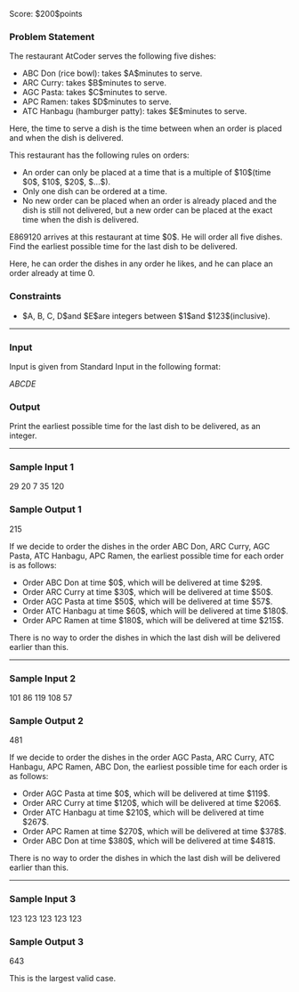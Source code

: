 
<div>

<span>

<span>

<p>
Score: $200$points
</p>

<div>

<section>

### **Problem Statement**

<p>
The restaurant AtCoder serves the following five dishes:
</p>

<ul>

<li>
ABC Don (rice bowl): takes $A$minutes to serve.
</li>

<li>
ARC Curry: takes $B$minutes to serve.
</li>

<li>
AGC Pasta: takes $C$minutes to serve.
</li>

<li>
APC Ramen: takes $D$minutes to serve.
</li>

<li>
ATC Hanbagu (hamburger patty): takes $E$minutes to serve.
</li>

</ul>

<p>
Here, the time to serve a dish is the time between when an order is placed and when the dish is delivered.
</p>

<p>
This restaurant has the following rules on orders:
</p>

<ul>

<li>
An order can only be placed at a time that is a multiple of $10$(time $0$, $10$, $20$, $...$).
</li>

<li>
Only one dish can be ordered at a time.
</li>

<li>
No new order can be placed when an order is already placed and the dish is still not delivered, but a new order can be placed at the exact time when the dish is delivered.
</li>

</ul>

<p>
E869120 arrives at this restaurant at time $0$. He will order all five dishes. Find the earliest possible time for the last dish to be delivered.

Here, he can order the dishes in any order he likes, and he can place an order already at time $0$.
</p>

</section>

</div>

<div>

<section>

### **Constraints**

<ul>

<li>
$A, B, C, D$and $E$are integers between $1$and $123$(inclusive).
</li>

</ul>

</section>

</div>

---

<div>

<div>

<section>

### **Input**

<p>
Input is given from Standard Input in the following format:
</p>

<div>

$A$$B$$C$$D$$E$
</div>

</section>

</div>

<div>

<section>

### **Output**

<p>
Print the earliest possible time for the last dish to be delivered, as an integer.
</p>

</section>

</div>

</div>

---

<div>

<section>

### **Sample Input 1**

<div>

29
20
7
35
120

</div>

</section>

</div>

<div>

<section>

### **Sample Output 1**

<div>

215

</div>

<p>
If we decide to order the dishes in the order ABC Don, ARC Curry, AGC Pasta, ATC Hanbagu, APC Ramen, the earliest possible time for each order is as follows:
</p>

<ul>

<li>
Order ABC Don at time $0$, which will be delivered at time $29$.
</li>

<li>
Order ARC Curry at time $30$, which will be delivered at time $50$.
</li>

<li>
Order AGC Pasta at time $50$, which will be delivered at time $57$.
</li>

<li>
Order ATC Hanbagu at time $60$, which will be delivered at time $180$.
</li>

<li>
Order APC Ramen at time $180$, which will be delivered at time $215$.
</li>

</ul>

<p>
There is no way to order the dishes in which the last dish will be delivered earlier than this.
</p>

</section>

</div>

---

<div>

<section>

### **Sample Input 2**

<div>

101
86
119
108
57

</div>

</section>

</div>

<div>

<section>

### **Sample Output 2**

<div>

481

</div>

<p>
If we decide to order the dishes in the order AGC Pasta, ARC Curry, ATC Hanbagu, APC Ramen, ABC Don, the earliest possible time for each order is as follows:
</p>

<ul>

<li>
Order AGC Pasta at time $0$, which will be delivered at time $119$.
</li>

<li>
Order ARC Curry at time $120$, which will be delivered at time $206$.
</li>

<li>
Order ATC Hanbagu at time $210$, which will be delivered at time $267$.
</li>

<li>
Order APC Ramen at time $270$, which will be delivered at time $378$.
</li>

<li>
Order ABC Don at time $380$, which will be delivered at time $481$.
</li>

</ul>

<p>
There is no way to order the dishes in which the last dish will be delivered earlier than this.
</p>

</section>

</div>

---

<div>

<section>

### **Sample Input 3**

<div>

123
123
123
123
123

</div>

</section>

</div>

<div>

<section>

### **Sample Output 3**

<div>

643

</div>

<p>
This is the largest valid case.
</p>

</section>

</div>

</span>

</span>

</div>
